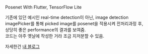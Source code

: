 Posenet With Flutter, TensorFlow Lite  

기존에 있던 예시인 real-time detection이 아닌, image detection  
imagePicker를 통해 picked image를 posenet을 적용시켜 전처리과정 후,  
상당히 좋은 performance의 결과를 보여줌.  
코드는 아주 옛날에 작성한 거라 조금 지저분할 수 있음.  

자세한건 [내 블로그](https://kdjun97.github.io/categories/flutter/posenet/)  